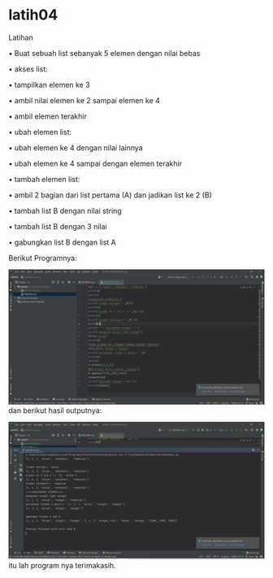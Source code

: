 # latih04
Latihan

• Buat sebuah list sebanyak 5 elemen dengan nilai bebas<P>
• akses list:<P>
• tampilkan elemen ke 3<P>
• ambil nilai elemen ke 2 sampai elemen ke 4<P>
• ambil elemen terakhir<P>
• ubah elemen list:<P>
• ubah elemen ke 4 dengan nilai lainnya<P>
• ubah elemen ke 4 sampai dengan elemen terakhir<P>
• tambah elemen list:<P>
• ambil 2 bagian dari list pertama (A) dan jadikan list ke 2 (B)<P>
• tambah list B dengan nilai string<P>
• tambah list B dengan 3 nilai<P>
• gabungkan list B dengan list A<P>

Berikut Programnya:<P>
![gambar 1](screenshot/fc1.PNG)
dan berikut hasil outputnya:<P>
![gambar 2](screenshot/fc2.PNG)
itu lah program nya terimakasih.<P>
